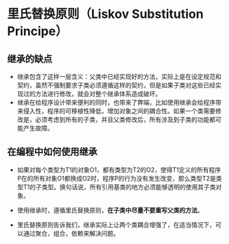 # 里氏替换原则（Liskov Substitution Principe）


## 继承的缺点

* 继承包含了这样一层含义：父类中已经实现好的方法，实际上是在设定规范和契约，虽然不强制要求子类必须遵循这样的契约，但是如果子类对这些已经实现过的方法进行修改，就会对整个继承体系造成破坏。
* 继承在给程序设计带来便利的同时，也带来了弊端，比如使用继承会给程序带来侵入性，程序的可移植性降低，增加对象之间的耦合性。如果一个类需要修改是，必须考虑到所有的子类，并且父类修改后，所有涉及到子类的功能都可能产生故障。


## 在编程中如何使用继承

 * 如果对每个类型为T1的对象O1，都有类型为T2的O2，使得T1定义的所有程序P在的所有对象O1都换成O2时，程序P的行为没有发生改变，那么类型T2是类型T1的子类型。换句话说，所有引用基类的地方必须能够透明的使用其子类对象。

 * 使用继承时，遵循里氏替换原则，**在子类中尽量不要重写父类的方法**。

 * 里氏替换原则告诉我们，继承实际上让两个类耦合增强了，在适当情况下，可以通过聚合，组合，依赖来解决问题。

